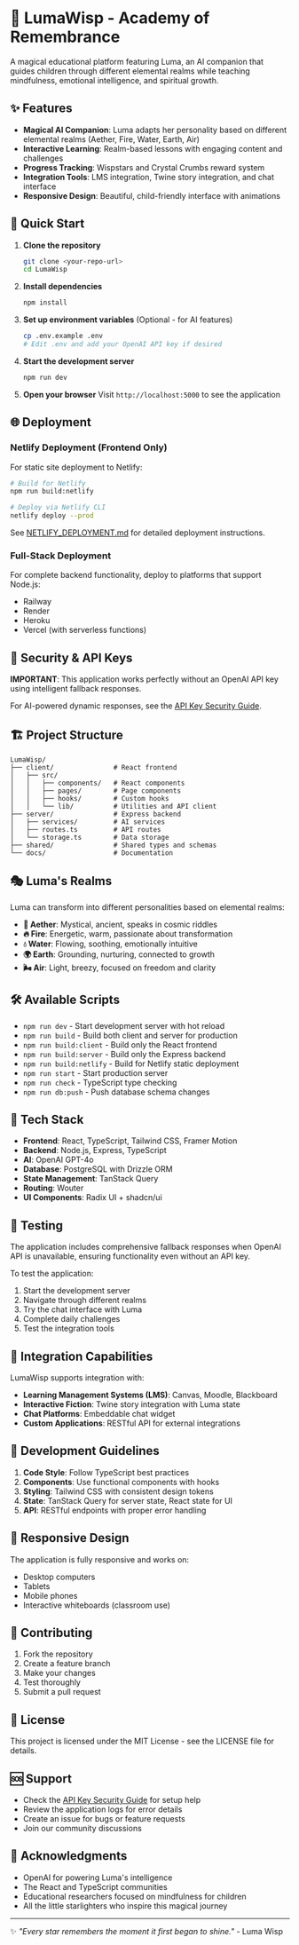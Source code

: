 # 🌟 LumaWisp - Academy of Remembrance

A magical educational platform featuring Luma, an AI companion that guides children through different elemental realms while teaching mindfulness, emotional intelligence, and spiritual growth.

## ✨ Features

- **Magical AI Companion**: Luma adapts her personality based on different elemental realms (Aether, Fire, Water, Earth, Air)
- **Interactive Learning**: Realm-based lessons with engaging content and challenges
- **Progress Tracking**: Wispstars and Crystal Crumbs reward system
- **Integration Tools**: LMS integration, Twine story integration, and chat interface
- **Responsive Design**: Beautiful, child-friendly interface with animations

## 🚀 Quick Start

1. **Clone the repository**
   ```bash
   git clone <your-repo-url>
   cd LumaWisp
   ```

2. **Install dependencies**
   ```bash
   npm install
   ```

3. **Set up environment variables** (Optional - for AI features)
   ```bash
   cp .env.example .env
   # Edit .env and add your OpenAI API key if desired
   ```

4. **Start the development server**
   ```bash
   npm run dev
   ```

5. **Open your browser**
   Visit `http://localhost:5000` to see the application

## 🌐 Deployment

### Netlify Deployment (Frontend Only)
For static site deployment to Netlify:

```bash
# Build for Netlify
npm run build:netlify

# Deploy via Netlify CLI
netlify deploy --prod
```

See [NETLIFY_DEPLOYMENT.md](./NETLIFY_DEPLOYMENT.md) for detailed deployment instructions.

### Full-Stack Deployment
For complete backend functionality, deploy to platforms that support Node.js:
- Railway
- Render  
- Heroku
- Vercel (with serverless functions)

## 🔐 Security & API Keys

**IMPORTANT**: This application works perfectly without an OpenAI API key using intelligent fallback responses. 

For AI-powered dynamic responses, see the [API Key Security Guide](./API_KEY_SECURITY.md).

## 🏗️ Project Structure

```
LumaWisp/
├── client/               # React frontend
│   ├── src/
│   │   ├── components/   # React components
│   │   ├── pages/        # Page components
│   │   ├── hooks/        # Custom hooks
│   │   └── lib/          # Utilities and API client
├── server/               # Express backend
│   ├── services/         # AI services
│   ├── routes.ts         # API routes
│   └── storage.ts        # Data storage
├── shared/               # Shared types and schemas
└── docs/                 # Documentation
```

## 🎭 Luma's Realms

Luma can transform into different personalities based on elemental realms:

- **🌟 Aether**: Mystical, ancient, speaks in cosmic riddles
- **🔥 Fire**: Energetic, warm, passionate about transformation  
- **💧 Water**: Flowing, soothing, emotionally intuitive
- **🌍 Earth**: Grounding, nurturing, connected to growth
- **🌬️ Air**: Light, breezy, focused on freedom and clarity

## 🛠️ Available Scripts

- `npm run dev` - Start development server with hot reload
- `npm run build` - Build both client and server for production
- `npm run build:client` - Build only the React frontend
- `npm run build:server` - Build only the Express backend  
- `npm run build:netlify` - Build for Netlify static deployment
- `npm run start` - Start production server
- `npm run check` - TypeScript type checking
- `npm run db:push` - Push database schema changes

## 🎨 Tech Stack

- **Frontend**: React, TypeScript, Tailwind CSS, Framer Motion
- **Backend**: Node.js, Express, TypeScript
- **AI**: OpenAI GPT-4o
- **Database**: PostgreSQL with Drizzle ORM
- **State Management**: TanStack Query
- **Routing**: Wouter
- **UI Components**: Radix UI + shadcn/ui

## 🧪 Testing

The application includes comprehensive fallback responses when OpenAI API is unavailable, ensuring functionality even without an API key.

To test the application:
1. Start the development server
2. Navigate through different realms
3. Try the chat interface with Luma
4. Complete daily challenges
5. Test the integration tools

## 🔧 Integration Capabilities

LumaWisp supports integration with:

- **Learning Management Systems (LMS)**: Canvas, Moodle, Blackboard
- **Interactive Fiction**: Twine story integration with Luma state
- **Chat Platforms**: Embeddable chat widget
- **Custom Applications**: RESTful API for external integrations

## 🌱 Development Guidelines

1. **Code Style**: Follow TypeScript best practices
2. **Components**: Use functional components with hooks
3. **Styling**: Tailwind CSS with consistent design tokens
4. **State**: TanStack Query for server state, React state for UI
5. **API**: RESTful endpoints with proper error handling

## 📱 Responsive Design

The application is fully responsive and works on:
- Desktop computers
- Tablets
- Mobile phones
- Interactive whiteboards (classroom use)

## 🔄 Contributing

1. Fork the repository
2. Create a feature branch
3. Make your changes
4. Test thoroughly
5. Submit a pull request

## 📄 License

This project is licensed under the MIT License - see the LICENSE file for details.

## 🆘 Support

- Check the [API Key Security Guide](./API_KEY_SECURITY.md) for setup help
- Review the application logs for error details
- Create an issue for bugs or feature requests
- Join our community discussions

## 🌟 Acknowledgments

- OpenAI for powering Luma's intelligence
- The React and TypeScript communities
- Educational researchers focused on mindfulness for children
- All the little starlighters who inspire this magical journey

---

✨ *"Every star remembers the moment it first began to shine."* - Luma Wisp
